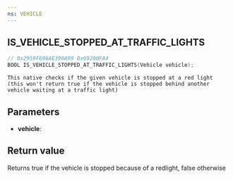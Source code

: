 ```yaml
---
ns: VEHICLE
---
```

## IS_VEHICLE_STOPPED_AT_TRAFFIC_LIGHTS

```c
// 0x2959F696AE390A99 0x69200FA4
BOOL IS_VEHICLE_STOPPED_AT_TRAFFIC_LIGHTS(Vehicle vehicle);
```

```
This native checks if the given vehicle is stopped at a red light (this won't return true if the vehicle is stopped behind another vehicle waiting at a traffic light)
```

## Parameters
* **vehicle**: 

## Return value
Returns true if the vehicle is stopped because of a redlight, false otherwise
